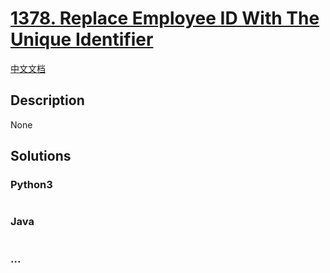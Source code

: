 # [1378. Replace Employee ID With The Unique Identifier](https://leetcode.com/problems/replace-employee-id-with-the-unique-identifier)

[中文文档](/solution/1300-1399/1378.Replace%20Employee%20ID%20With%20The%20Unique%20Identifier/README.md)

## Description

None

## Solutions

<!-- tabs:start -->

### **Python3**

```python

```

### **Java**

```java

```

### **...**

```

```

<!-- tabs:end -->
